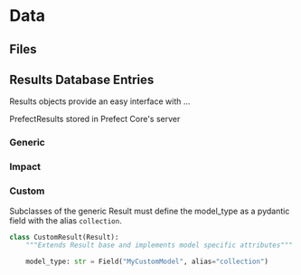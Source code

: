 # Data


## Files


## Results Database Entries

Results objects provide an easy interface with ...


PrefectResults stored in Prefect Core's server


### Generic

### Impact

### Custom

Subclasses of the generic Result  must define the model_type as a pydantic field with the alias `collection`.

```python
class CustomResult(Result):
    """Extends Result base and implements model specific attributes"""

    model_type: str = Field("MyCustomModel", alias="collection")
```
